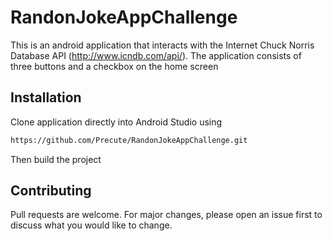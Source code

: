 # RandonJokeAppChallenge
This is an android application that interacts with the Internet Chuck Norris Database API (http://www.icndb.com/api/).
The application consists of three buttons and a checkbox on the home screen 

## Installation

Clone application directly into Android Studio using
```bash
https://github.com/Precute/RandonJokeAppChallenge.git
```
Then build the project


## Contributing
Pull requests are welcome. For major changes, please open an issue first to discuss what you would like to change.
